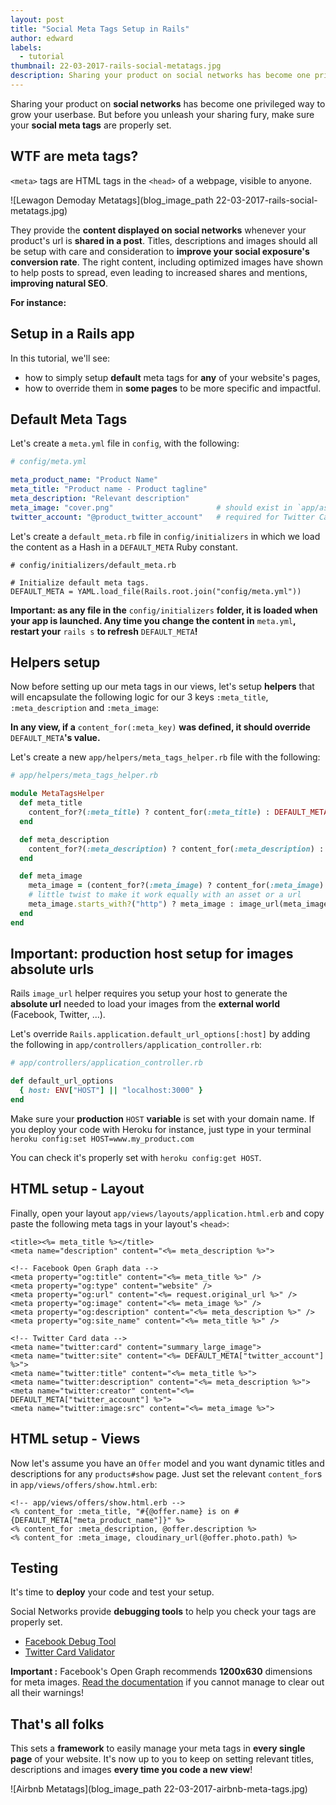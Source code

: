```yaml
---
layout: post
title: "Social Meta Tags Setup in Rails"
author: edward
labels:
  - tutorial
thumbnail: 22-03-2017-rails-social-metatags.jpg
description: Sharing your product on social networks has become one privileged way to grow your userbase. But before you unleash your sharing fury, make sure your social meta tags are properly set.
---
```


Sharing your product on **social networks** has become one privileged way to grow your userbase. But before you unleash your sharing fury, make sure your **social meta tags** are properly set.

## WTF are meta tags?

`<meta>` tags are HTML tags in the `<head>` of a webpage, visible to anyone.

![Lewagon Demoday Metatags](blog_image_path 22-03-2017-rails-social-metatags.jpg)

They provide the **content displayed on social networks** whenever your product's url is **shared in a post**.
Titles, descriptions and images should all be setup with care and consideration to **improve your social exposure's conversion rate**.
The right content, including optimized images have shown to help posts to spread, even leading to increased shares and mentions, **improving natural SEO**.

**For instance:**

<div class="embed-fb">
  <div id="fb-root"></div><script>(function(d, s, id) {  var js, fjs = d.getElementsByTagName(s)[0];  if (d.getElementById(id)) return;  js = d.createElement(s); js.id = id;  js.src = "//connect.facebook.net/en_US/sdk.js#xfbml=1&version=v2.3";  fjs.parentNode.insertBefore(js, fjs);}(document, 'script', 'facebook-jssdk'));</script><div class="fb-post" data-href="https://www.facebook.com/lewagon/posts/589518731246729" data-width="500"><div class="fb-xfbml-parse-ignore"><blockquote cite="https://www.facebook.com/lewagon/posts/589518731246729"></blockquote></div></div>
</div>

## Setup in a Rails app

In this tutorial, we'll see:

- how to simply setup **default** meta tags for **any** of your website's pages,
- how to override them in **some pages** to be more specific and impactful.

## Default Meta Tags

Let's create a `meta.yml` file in `config`, with the following:

```yaml
# config/meta.yml

meta_product_name: "Product Name"
meta_title: "Product name - Product tagline"
meta_description: "Relevant description"
meta_image: "cover.png"                       # should exist in `app/assets/images/`
twitter_account: "@product_twitter_account"   # required for Twitter Cards
```

Let's create a `default_meta.rb` file in `config/initializers` in which we load the content as a Hash in a `DEFAULT_META` Ruby constant.

```
# config/initializers/default_meta.rb

# Initialize default meta tags.
DEFAULT_META = YAML.load_file(Rails.root.join("config/meta.yml"))
```

**Important: as any file in the** `config/initializers` **folder, it is loaded when your app is launched. Any time you change the content in** `meta.yml`**, restart your** `rails s` **to refresh** `DEFAULT_META`**!**

## Helpers setup

Now before setting up our meta tags in our views, let's setup **helpers** that will encapsulate the following logic for our 3 keys `:meta_title`, `:meta_description` and `:meta_image`:

__In any view, if a__ `content_for(:meta_key)` __was defined, it should override__ `DEFAULT_META`__'s value.__

Let's create a new `app/helpers/meta_tags_helper.rb` file with the following:

```ruby
# app/helpers/meta_tags_helper.rb

module MetaTagsHelper
  def meta_title
    content_for?(:meta_title) ? content_for(:meta_title) : DEFAULT_META["meta_title"]
  end

  def meta_description
    content_for?(:meta_description) ? content_for(:meta_description) : DEFAULT_META["meta_description"]
  end

  def meta_image
    meta_image = (content_for?(:meta_image) ? content_for(:meta_image) : DEFAULT_META["meta_image"])
    # little twist to make it work equally with an asset or a url
    meta_image.starts_with?("http") ? meta_image : image_url(meta_image)
  end
end
```

## Important: production host setup for images absolute urls

Rails `image_url` helper requires you setup your host to generate the **absolute url** needed to load your images from the **external world** (Facebook, Twitter, ...).

Let's override `Rails.application.default_url_options[:host]` by adding the following in `app/controllers/application_controller.rb`:

```ruby
# app/controllers/application_controller.rb

def default_url_options
  { host: ENV["HOST"] || "localhost:3000" }
end
```

Make sure your **production** `HOST` **variable** is set with your domain name.
If you deploy your code with Heroku for instance, just type in your terminal `heroku config:set HOST=www.my_product.com`

You can check it's properly set with `heroku config:get HOST`.

## HTML setup - Layout

Finally, open your layout `app/views/layouts/application.html.erb` and copy paste the following meta tags in your layout's `<head>`:

```erb
<title><%= meta_title %></title>
<meta name="description" content="<%= meta_description %>">

<!-- Facebook Open Graph data -->
<meta property="og:title" content="<%= meta_title %>" />
<meta property="og:type" content="website" />
<meta property="og:url" content="<%= request.original_url %>" />
<meta property="og:image" content="<%= meta_image %>" />
<meta property="og:description" content="<%= meta_description %>" />
<meta property="og:site_name" content="<%= meta_title %>" />

<!-- Twitter Card data -->
<meta name="twitter:card" content="summary_large_image">
<meta name="twitter:site" content="<%= DEFAULT_META["twitter_account"] %>">
<meta name="twitter:title" content="<%= meta_title %>">
<meta name="twitter:description" content="<%= meta_description %>">
<meta name="twitter:creator" content="<%= DEFAULT_META["twitter_account"] %>">
<meta name="twitter:image:src" content="<%= meta_image %>">
```

## HTML setup - Views

Now let's assume you have an `Offer` model and you want dynamic titles and descriptions for any `products#show` page.
Just set the relevant `content_for`s in `app/views/offers/show.html.erb`:

```erb
<!-- app/views/offers/show.html.erb -->
<% content_for :meta_title, "#{@offer.name} is on #{DEFAULT_META["meta_product_name"]}" %>
<% content_for :meta_description, @offer.description %>
<% content_for :meta_image, cloudinary_url(@offer.photo.path) %>
```

## Testing

It's time to **deploy** your code and test your setup.

Social Networks provide **debugging tools** to help you check your tags are properly set.

- [Facebook Debug Tool](https://developers.facebook.com/tools/debug/)
- [Twitter Card Validator](https://cards-dev.twitter.com/validator)

**Important :** Facebook's Open Graph recommends **1200x630** dimensions for meta images. [Read the documentation](https://developers.facebook.com/docs/sharing/best-practices) if you cannot manage to clear out all their warnings!

## That's all folks
This sets a **framework** to easily manage your meta tags in **every single page** of your website.
It's now up to you to keep on setting relevant titles, descriptions and images **every time you code a new view**!

![Airbnb Metatags](blog_image_path 22-03-2017-airbnb-meta-tags.jpg)

